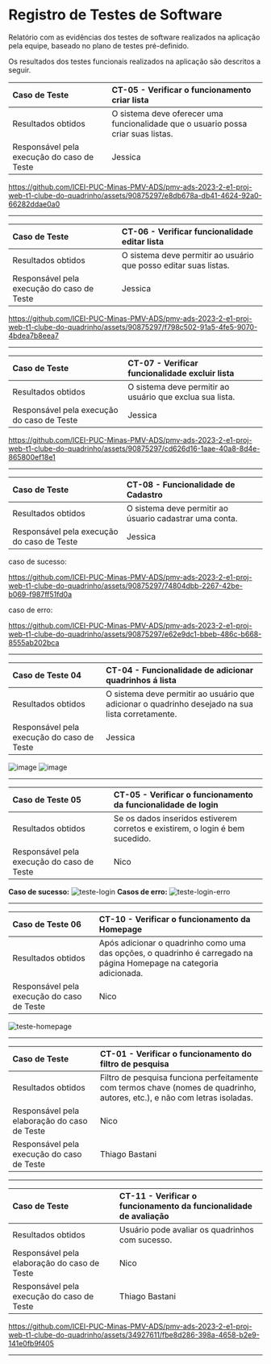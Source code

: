 # Registro de Testes de Software

Relatório com as evidências dos testes de software realizados na aplicação pela equipe, baseado no plano de testes pré-definido.

Os resultados dos testes funcionais realizados na aplicação são descritos a seguir. 


|Caso de Teste    | CT-05 - Verificar o funcionamento criar lista |
|:---|:---|
| Resultados obtidos | O sistema deve oferecer uma funcionalidade que o usuario possa criar suas listas.  |
| Responsável pela execução do caso de Teste |  Jessica |

https://github.com/ICEI-PUC-Minas-PMV-ADS/pmv-ads-2023-2-e1-proj-web-t1-clube-do-quadrinho/assets/90875297/e8db678a-db41-4624-92a0-66282ddae0a0

---------------


|Caso de Teste    | CT-06 - Verificar funcionalidade editar lista  |
|:---|:---|
| Resultados obtidos | O sistema deve permitir ao usuário que posso editar suas listas. |
| Responsável pela execução do caso de Teste |  Jessica |

https://github.com/ICEI-PUC-Minas-PMV-ADS/pmv-ads-2023-2-e1-proj-web-t1-clube-do-quadrinho/assets/90875297/f798c502-91a5-4fe5-9070-4bdea7b8eea7

---------------

|Caso de Teste    |  CT-07 - Verificar funcionalidade excluir lista |
|:---|:---|
| Resultados obtidos | O sistema deve permitir ao usuário que exclua sua lista. |
| Responsável pela execução do caso de Teste | Jessica |

https://github.com/ICEI-PUC-Minas-PMV-ADS/pmv-ads-2023-2-e1-proj-web-t1-clube-do-quadrinho/assets/90875297/cd626d16-1aae-40a8-8d4e-865800ef18e1

---------------
|Caso de Teste    | CT-08 -  Funcionalidade de Cadastro |
|:---|:---|
| Resultados obtidos | O sistema deve permitir ao úsuario cadastrar uma conta.  |
| Responsável pela execução do caso de Teste | Jessica |

caso de sucesso:

https://github.com/ICEI-PUC-Minas-PMV-ADS/pmv-ads-2023-2-e1-proj-web-t1-clube-do-quadrinho/assets/90875297/74804dbb-2267-42be-b069-f987ff51fd0a

caso de erro:


https://github.com/ICEI-PUC-Minas-PMV-ADS/pmv-ads-2023-2-e1-proj-web-t1-clube-do-quadrinho/assets/90875297/e62e9dc1-bbeb-486c-b668-8555ab202bca


---------------


|Caso de Teste 04    | CT-04 -  Funcionalidade de adicionar quadrinhos á lista |
|:---|:---|
| Resultados obtidos | O sistema deve permitir ao usuário que  adicionar o quadrinho desejado na sua lista corretamente.  |
| Responsável pela execução do caso de Teste | Jessica |

![image](https://github.com/JessicaHora/Studies/blob/main/Captura%20de%20tela%202023-11-26%20145611.png)
![image](https://github.com/JessicaHora/Studies/blob/main/Captura%20de%20tela%202023-11-26%20145831.png)

---------------


|Caso de Teste 05    | CT-05 - Verificar o funcionamento da funcionalidade de login |
|:---|:---|
| Resultados obtidos | Se os dados inseridos estiverem corretos e existirem, o login é bem sucedido. |
| Responsável pela execução do caso de Teste | Nico |

**Caso de sucesso:**
![teste-login](https://github.com/ICEI-PUC-Minas-PMV-ADS/pmv-ads-2023-2-e1-proj-web-t1-clube-do-quadrinho/assets/99574248/1ec7933b-61ea-4409-9b15-5535bacefffa)
**Casos de erro:**
![teste-login-erro](https://github.com/ICEI-PUC-Minas-PMV-ADS/pmv-ads-2023-2-e1-proj-web-t1-clube-do-quadrinho/assets/99574248/be8a5575-e94a-437d-b232-15fc5cd1d60c)

---------------

|Caso de Teste 06    | CT-10 - Verificar o funcionamento da Homepage |
|:---|:---|
| Resultados obtidos | Após adicionar o quadrinho como uma das opções, o quadrinho é carregado na página Homepage na categoria adicionada. |
| Responsável pela execução do caso de Teste | Nico |

![teste-homepage](https://github.com/ICEI-PUC-Minas-PMV-ADS/pmv-ads-2023-2-e1-proj-web-t1-clube-do-quadrinho/assets/99574248/7d85a238-bdf4-4ad0-bcd6-5514e6ec2484)

---------------

|Caso de Teste    | CT-01 - Verificar o funcionamento do filtro de pesquisa |
|:---|:---|
| Resultados obtidos | Filtro de pesquisa funciona perfeitamente com termos chave (nomes de quadrinho, autores, etc.), e não com letras isoladas. |
| Responsável pela elaboração do caso de Teste | Nico |
| Responsável pela execução do caso de Teste | Thiago Bastani |

---------------

|Caso de Teste    | CT-11 - Verificar o funcionamento da funcionalidade de avaliação |
|:---|:---|
| Resultados obtidos | Usuário pode avaliar os quadrinhos com sucesso. |
| Responsável pela elaboração do caso de Teste | Nico |
| Responsável pela execução do caso de Teste | Thiago Bastani |



https://github.com/ICEI-PUC-Minas-PMV-ADS/pmv-ads-2023-2-e1-proj-web-t1-clube-do-quadrinho/assets/34927611/fbe8d286-398a-4658-b2e9-141e0fb9f405



---------------

